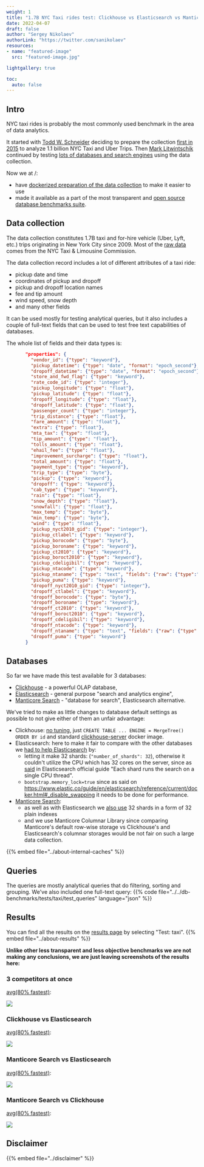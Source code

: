 ```yaml
---
weight: 1
title: "1.7B NYC Taxi rides test: Clickhouse vs Elasticsearch vs Manticore Search"
date: 2022-04-07
draft: false
author: "Sergey Nikolaev"
authorLink: "https://twitter.com/sanikolaev"
resources:
- name: "featured-image"
  src: "featured-image.jpg"

lightgallery: true

toc:
  auto: false
---
```


## Intro

NYC taxi rides is probably the most commonly used benchmark in the area of data analytics.

It started with [Todd W. Schneider](https://toddwschneider.com/) deciding to prepare the collection [first in 2015](https://toddwschneider.com/posts/analyzing-1-1-billion-nyc-taxi-and-uber-trips-with-a-vengeance/) to analyze 1.1 billion NYC Taxi and Uber Trips. Then [Mark Litwintschik](https://tech.marksblogg.com/) continued by testing [lots of databases and search engines](https://tech.marksblogg.com/benchmarks.html) using the data collection.

<!--more-->

Now we at /:
* have [dockerized preparation of the data collection](https://github.com/db-benchmarks/db-benchmarks/tree/main/tests/taxi/load) to make it easier to use
* made it available as a part of the most transparent and [open source database benchmarks suite](https://github.com/db-benchmarks/db-benchmarks).

## Data collection

The data collection constitutes 1.7B taxi and for-hire vehicle (Uber, Lyft, etc.) trips originating in New York City since 2009. Most of the [raw data](https://www1.nyc.gov/site/tlc/about/tlc-trip-record-data.page) comes from the NYC Taxi & Limousine Commission.

The data collection record includes a lot of different attributes of a taxi ride:
* pickup date and time
* coordinates of pickup and dropoff
* pickup and dropoff location names
* fee and tip amount
* wind speed, snow depth
* and many other fields

It can be used mostly for testing analytical queries, but it also includes a couple of full-text fields that can be used to test free text capabilities of databases.

The whole list of fields and their data types is:

```json
       "properties": {
         "vendor_id": {"type": "keyword"},
         "pickup_datetime": {"type": "date", "format": "epoch_second"},
         "dropoff_datetime": {"type": "date", "format": "epoch_second"},
         "store_and_fwd_flag": {"type": "keyword"},
         "rate_code_id": {"type": "integer"},
         "pickup_longitude": {"type": "float"},
         "pickup_latitude": {"type": "float"},
         "dropoff_longitude": {"type": "float"},
         "dropoff_latitude": {"type": "float"},
         "passenger_count": {"type": "integer"},
         "trip_distance": {"type": "float"},
         "fare_amount": {"type": "float"},
         "extra": {"type": "float"},
         "mta_tax": {"type": "float"},
         "tip_amount": {"type": "float"},
         "tolls_amount": {"type": "float"},
         "ehail_fee": {"type": "float"},
         "improvement_surcharge": {"type": "float"},
         "total_amount": {"type": "float"},
         "payment_type": {"type": "keyword"},
         "trip_type": {"type": "byte"},
         "pickup": {"type": "keyword"},
         "dropoff": {"type": "keyword"},
         "cab_type": {"type": "keyword"},
         "rain": {"type": "float"},
         "snow_depth": {"type": "float"},
         "snowfall": {"type": "float"},
         "max_temp": {"type": "byte"},
         "min_temp": {"type": "byte"},
         "wind": {"type": "float"},
         "pickup_nyct2010_gid": {"type": "integer"},
         "pickup_ctlabel": {"type": "keyword"},
         "pickup_borocode": {"type": "byte"},
         "pickup_boroname": {"type": "keyword"},
         "pickup_ct2010": {"type": "keyword"},
         "pickup_boroct2010": {"type": "keyword"},
         "pickup_cdeligibil": {"type": "keyword"},
         "pickup_ntacode": {"type": "keyword"},
         "pickup_ntaname": {"type": "text", "fields": {"raw": {"type":"keyword"}}},
         "pickup_puma": {"type": "keyword"},
         "dropoff_nyct2010_gid": {"type": "integer"},
         "dropoff_ctlabel": {"type": "keyword"},
         "dropoff_borocode": {"type": "byte"},
         "dropoff_boroname": {"type": "keyword"},
         "dropoff_ct2010": {"type": "keyword"},
         "dropoff_boroct2010": {"type": "keyword"},
         "dropoff_cdeligibil": {"type": "keyword"},
         "dropoff_ntacode": {"type": "keyword"},
         "dropoff_ntaname": {"type": "text", "fields": {"raw": {"type":"keyword"}}},
         "dropoff_puma": {"type": "keyword"}
       }
```

## Databases

So far we have made this test available for 3 databases:
* [Clickhouse](https://github.com/ClickHouse/ClickHouse) - a powerful OLAP database,
* [Elasticsearch](https://github.com/elastic/elasticsearch) - general purpose "search and analytics engine",
* [Manticore Search](https://github.com/manticoresoftware/manticoresearch/) - "database for search", Elasticsearch alternative.

We've tried to make as little changes to database default settings as possible to not give either of them an unfair advantage:

* Clickhouse: [no tuning](https://github.com/db-benchmarks/db-benchmarks/blob/main/tests/taxi/init), just `CREATE TABLE ... ENGINE = MergeTree() ORDER BY id` and standard [clickhouse-server](https://github.com/db-benchmarks/db-benchmarks/blob/main/docker-compose.yml) docker image.
* Elasticsearch: here to make it fair to compare with the other databases we [had to help Elasticsearch](https://github.com/db-benchmarks/db-benchmarks/blob/main/tests/taxi/es/logstash_tuned/template.json) by:
  - letting it make 32 shards: (`"number_of_shards": 32`), otherwise it couldn't utilize the CPU which has 32 cores on the server, since as [said](https://www.elastic.co/guide/en/elasticsearch/reference/current/size-your-shards.html#single-thread-per-shard) in Elasticsearch official guide "Each shard runs the search on a single CPU thread".
  - `bootstrap.memory_lock=true` since as said on https://www.elastic.co/guide/en/elasticsearch/reference/current/docker.html#_disable_swapping it needs to be done for performance.
* [Manticore Search](https://github.com/db-benchmarks/db-benchmarks/tree/main/tests/taxi/manticore):
  - as well as with Elasticsearch we [also use](https://github.com/db-benchmarks/db-benchmarks/blob/main/tests/taxi/manticore/generate_manticore_config.php) 32 shards in a form of 32 plain indexes
  - and we use Manticore Columnar Library since comparing Manticore's default row-wise storage vs Clickhouse's and Elasticsearch's columnar storages would be not fair on such a large data collection.

{{% embed file="../about-internal-caches" %}}

## Queries

The queries are mostly analytical queries that do filtering, sorting and grouping. We've also included one full-text query:
{{% code file="../../db-benchmarks/tests/taxi/test_queries" language="json" %}}

## Results

You can find all the results on the [results page](/) by selecting "Test: taxi". {{% embed file="../about-results" %}}

**Unlike other less transparent and less objective benchmarks we are not making any conclusions, we are just leaving screenshots of the results here:**

### 3 competitors at once

[avg(80% fastest)](/?cache=fast_avg&engines=manticoresearch_columnar_plain_20220422_066f_da31%2Celasticsearch_tuned_32%2Cclickhouse&tests=taxi&memory=110000&queries=0%2C1%2C2%2C3%2C4%2C5%2C6%2C7%2C8%2C9%2C10%2C11%2C12%2C13%2C14%2C15%2C16):

![](3.png)

### Clickhouse vs Elasticsearch

[avg(80% fastest)](/?cache=fast_avg&engines=elasticsearch_tuned_32%2Cclickhouse&tests=taxi&memory=110000&queries=0%2C1%2C2%2C3%2C4%2C5%2C6%2C7%2C8%2C9%2C10%2C11%2C12%2C13%2C14%2C15%2C16):

![](ch_es.png)

### Manticore Search vs Elasticsearch

[avg(80% fastest)](/?cache=fast_avg&engines=manticoresearch_columnar_plain_20220422_066f_da31%2Celasticsearch_tuned_32&tests=taxi&memory=110000&queries=0%2C1%2C2%2C3%2C4%2C5%2C6%2C7%2C8%2C9%2C10%2C11%2C12%2C13%2C14%2C15%2C16):

![](ms_es.png)

### Manticore Search vs Clickhouse

[avg(80% fastest)](/?cache=fast_avg&engines=manticoresearch_columnar_plain_20220422_066f_da31%2Cclickhouse&tests=taxi&memory=110000&queries=0%2C1%2C2%2C3%2C4%2C5%2C6%2C7%2C8%2C9%2C10%2C11%2C12%2C13%2C14%2C15%2C16):

![](ms_ch.png)

## Disclaimer

{{% embed file="../disclaimer" %}}
